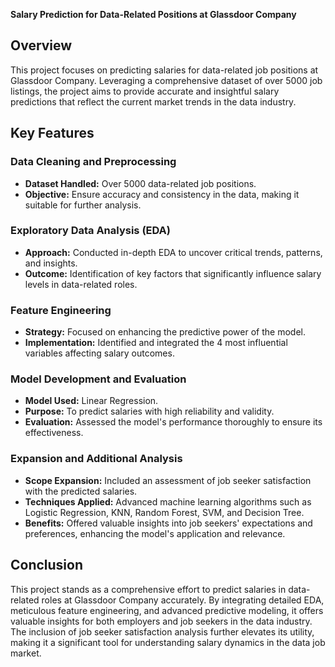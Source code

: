 **Salary Prediction for Data-Related Positions at Glassdoor Company**

## Overview
This project focuses on predicting salaries for data-related job positions at Glassdoor Company. Leveraging a comprehensive dataset of over 5000 job listings, the project aims to provide accurate and insightful salary predictions that reflect the current market trends in the data industry.

## Key Features

### Data Cleaning and Preprocessing
- **Dataset Handled:** Over 5000 data-related job positions.
- **Objective:** Ensure accuracy and consistency in the data, making it suitable for further analysis.

### Exploratory Data Analysis (EDA)
- **Approach:** Conducted in-depth EDA to uncover critical trends, patterns, and insights.
- **Outcome:** Identification of key factors that significantly influence salary levels in data-related roles.

### Feature Engineering
- **Strategy:** Focused on enhancing the predictive power of the model.
- **Implementation:** Identified and integrated the 4 most influential variables affecting salary outcomes.

### Model Development and Evaluation
- **Model Used:** Linear Regression.
- **Purpose:** To predict salaries with high reliability and validity.
- **Evaluation:** Assessed the model's performance thoroughly to ensure its effectiveness.

### Expansion and Additional Analysis
- **Scope Expansion:** Included an assessment of job seeker satisfaction with the predicted salaries.
- **Techniques Applied:** Advanced machine learning algorithms such as Logistic Regression, KNN, Random Forest, SVM, and Decision Tree.
- **Benefits:** Offered valuable insights into job seekers' expectations and preferences, enhancing the model's application and relevance.

## Conclusion
This project stands as a comprehensive effort to predict salaries in data-related roles at Glassdoor Company accurately. By integrating detailed EDA, meticulous feature engineering, and advanced predictive modeling, it offers valuable insights for both employers and job seekers in the data industry. The inclusion of job seeker satisfaction analysis further elevates its utility, making it a significant tool for understanding salary dynamics in the data job market.
